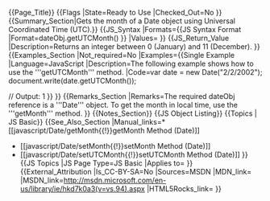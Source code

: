 {{Page_Title}}
{{Flags
|State=Ready to Use
|Checked_Out=No
}}
{{Summary_Section|Gets the month of a Date object using Universal Coordinated Time (UTC).}}
{{JS_Syntax
|Formats={{JS Syntax Format
|Format=dateObj.getUTCMonth()
}}
|Values=
}}
{{JS_Return_Value
|Description=Returns an integer between 0 (January) and 11 (December).
}}
{{Examples_Section
|Not_required=No
|Examples={{Single Example
|Language=JavaScript
|Description=The following example shows how to use the '''getUTCMonth''' method.
|Code=var date = new Date("2/2/2002");
 document.write(date.getUTCMonth());
 
 // Output: 1
}}
}}
{{Remarks_Section
|Remarks=The required dateObj reference is a '''Date''' object. To get the month in local time, use the '''getMonth''' method.
}}
{{Notes_Section}}
{{JS Object Listing}}
{{Topics | JS Basic}}
{{See_Also_Section
|Manual_links=* [[javascript/Date/getMonth{{!}}getMonth Method (Date)]]
* [[javascript/Date/setMonth{{!}}setMonth Method (Date)]]
* [[javascript/Date/setUTCMonth{{!}}setUTCMonth Method (Date)]]
}}
{{JS Topics
|JS Page Type=JS Basic
|Applies to=
}}
{{External_Attribution
|Is_CC-BY-SA=No
|Sources=MSDN
|MDN_link=
|MSDN_link=http://msdn.microsoft.com/en-us/library/ie/hkd7k0a3(v=vs.94).aspx
|HTML5Rocks_link=
}}